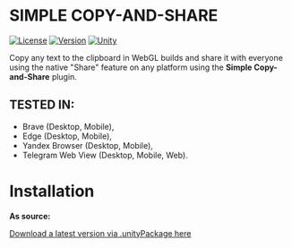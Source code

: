 #  SIMPLE COPY-AND-SHARE
[![License](https://img.shields.io/github/license/mrveit/veittech-tools-simplecopyandshare?color=318CE7&style=flat-square)](LICENSE)
[![Version](https://img.shields.io/github/package-json/v/mrveit/veittech-tools-simplecopyandshare?color=318CE7&style=flat-square)](package.json)
[![Unity](https://img.shields.io/badge/Unity-2020.3+-2296F3.svg?color=318CE7&style=flat-square)](https://unity.com/releases/editor/archive)

Copy any text to the clipboard in WebGL builds and share it with everyone using the native "Share" feature on any platform using the **Simple Copy-and-Share** plugin.

## TESTED IN:
- Brave (Desktop, Mobile),
- Edge (Desktop, Mobile),
- Yandex Browser (Desktop, Mobile),
- Telegram Web View (Desktop, Mobile, Web).

# Installation

**As source:**

[Download a latest version via .unityPackage here](https://github.com/MrVeit/Veittech-Tools-SimpleCopyAndShare/releases)
